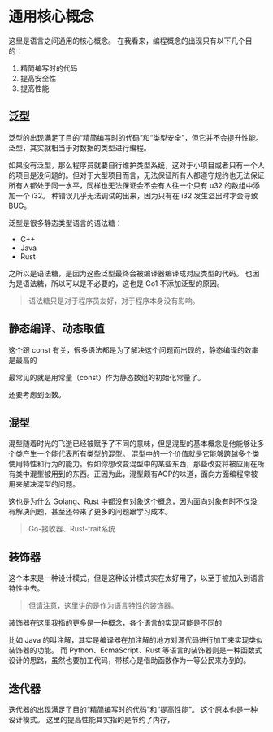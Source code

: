 # 通用核心概念
这里是语言之间通用的核心概念。
在我看来，编程概念的出现只有以下几个目的：
1. 精简编写时的代码
2. 提高安全性
3. 提高性能


## 

## 泛型
泛型的出现满足了目的“精简编写时的代码”和“类型安全”，但它并不会提升性能。
泛型，其实就相当于对数据的类型进行编程。

如果没有泛型，那么程序员就要自行维护类型系统，这对于小项目或者只有一个人的项目是没问题的。但对于大型项目而言，无法保证所有人都遵守规约也无法保证所有人都处于同一水平，同样也无法保证会不会有人往一个只有 u32 的数组中添加一个 i32。
种错误几乎无法调试的出来，因为只有在 i32 发生溢出时才会导致 BUG。


泛型是很多静态类型语言的语法糖：
* C++
* Java
* Rust

之所以是语法糖，是因为这些泛型最终会被编译器编译成对应类型的代码。
也因为是语法糖，所以可以是不必要的，这也是 Go1 不添加泛型的原因。
> 语法糖只是对于程序员友好，对于程序本身没有影响。


## 静态编译、动态取值
这个跟 const 有关，很多语法都是为了解决这个问题而出现的，静态编译的效率是最高的

最常见的就是用常量（const）作为静态数组的初始化常量了。

还要考虑到函数。

## 混型
混型随着时光的飞逝已经被赋予了不同的意味，但是混型的基本概念是他能够让多个类产生一个能代表所有类型的混型。
混型中的一个价值就是它能够跨越多个类使用特性和行为的能力。假如你想改变混型中的某些东西，那些改变将被应用在所有类中混型被用到的东西。正因为此，混型颇有AOP的味道，面向方面编程常被用来解决混型的问题。

这也是为什么 Golang、Rust 中都没有对象这个概念，因为面向对象有时不仅没有解决问题，甚至还带来了更多的问题跟学习成本。

> Go-接收器、Rust-trait系统

## 装饰器
这个本来是一种设计模式，但是这种设计模式实在太好用了，以至于被加入到语言特性中去。
> 但请注意，这里讲的是作为语言特性的装饰器。

装饰器在这里我指的更多是一种概念，各个语言的实现可能是不同的

比如 Java 的叫注解，其实是编译器在加注解的地方对源代码进行加工来实现类似装饰器的功能。
而 Python、EcmaScript、Rust 等语言的装饰器则是一种函数式设计的思路，虽然也要加工代码，带核心是借助函数作为一等公民来办到的。

## 迭代器
迭代器的出现满足了目的“精简编写时的代码”和“提高性能”。
这个原本也是一种设计模式。
这里的提高性能其实指的是节约了内存，





